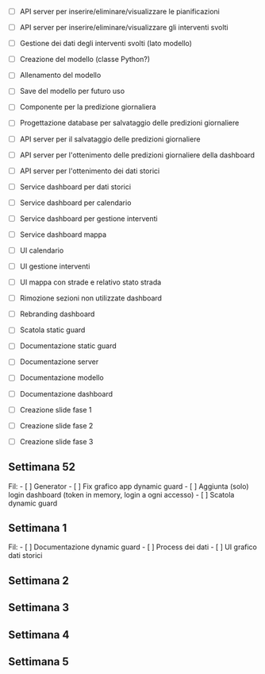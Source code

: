 


- [ ] API server per inserire/eliminare/visualizzare le pianificazioni
- [ ] API server per inserire/eliminare/visualizzare gli interventi svolti
- [ ] Gestione dei dati degli interventi svolti (lato modello)
- [ ] Creazione del modello (classe Python?)
- [ ] Allenamento del modello
- [ ] Save del modello per futuro uso
- [ ] Componente per la predizione giornaliera
- [ ] Progettazione database per salvataggio delle predizioni giornaliere
- [ ] API server per il salvataggio delle predizioni giornaliere
- [ ] API server per l'ottenimento delle predizioni giornaliere della dashboard
- [ ] API server per l'ottenimento dei dati storici
- [ ] Service dashboard per dati storici
- [ ] Service dashboard per calendario
- [ ] Service dashboard per gestione interventi
- [ ] Service dashboard mappa
- [ ] UI calendario
- [ ] UI gestione interventi
- [ ] UI mappa con strade e relativo stato strada
- [ ] Rimozione sezioni non utilizzate dashboard
- [ ] Rebranding dashboard
- [ ] Scatola static guard
- [ ] Documentazione static guard
- [ ] Documentazione server
- [ ] Documentazione modello
- [ ] Documentazione dashboard
- [ ] Creazione slide fase 1
- [ ] Creazione slide fase 2
- [ ] Creazione slide fase 3







## Settimana 52
Fil:
    - [ ] Generator
    - [ ] Fix grafico app dynamic guard
    - [ ] Aggiunta (solo) login dashboard (token in memory, login a ogni accesso)
    - [ ] Scatola dynamic guard



## Settimana 1
Fil:
    - [ ] Documentazione dynamic guard
    - [ ] Process dei dati
    - [ ] UI grafico dati storici



## Settimana 2



## Settimana 3




## Settimana 4




## Settimana 5








